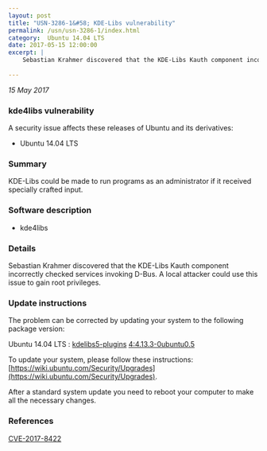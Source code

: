 ```yaml
---
layout: post
title: "USN-3286-1&#58; KDE-Libs vulnerability"
permalink: /usn/usn-3286-1/index.html
category:  Ubuntu 14.04 LTS
date: 2017-05-15 12:00:00
excerpt: |
    Sebastian Krahmer discovered that the KDE-Libs Kauth component incorrectly checked services invoking D-Bus. A local attacker could use this issue to gain root privileges. 
    
--- 
```

 
 

*15 May 2017*

### kde4libs vulnerability

A security issue affects these releases of Ubuntu and its derivatives:

* Ubuntu 14.04 LTS

### Summary

KDE-Libs could be made to run programs as an administrator if it received specially crafted input.

### Software description

* kde4libs 

### Details

Sebastian Krahmer discovered that the KDE-Libs Kauth component incorrectly checked services invoking D-Bus. A local attacker could use this issue to gain root privileges. 

### Update instructions

The problem can be corrected by updating your system to the following package version:

Ubuntu 14.04 LTS
 : [kdelibs5-plugins](https://launchpad.net/ubuntu/+source/kde4libs) <span> [4:4.13.3-0ubuntu0.5](https://launchpad.net/ubuntu/+source/kde4libs/4:4.13.3-0ubuntu0.5) </span> 

To update your system, please follow these instructions: [https://wiki.ubuntu.com/Security/Upgrades](https://wiki.ubuntu.com/Security/Upgrades).

After a standard system update you need to reboot your computer to make all the necessary changes. 

### References

 
 [CVE-2017-8422](http://people.ubuntu.com/~ubuntu-security/cve/CVE-2017-8422)
 

